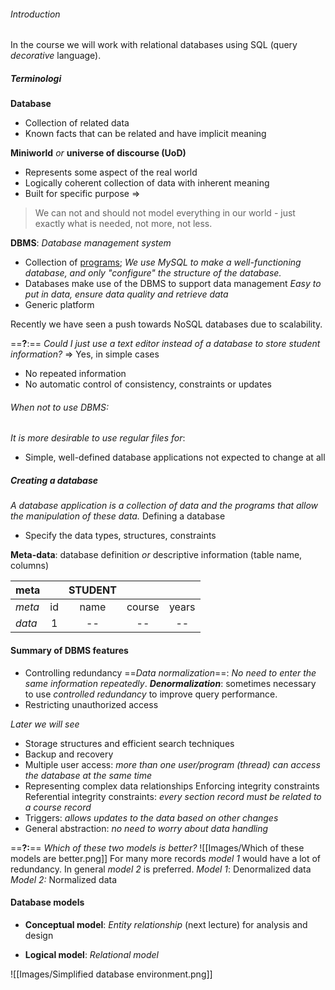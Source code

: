 ###### *Introduction*
In the course we will work with relational databases using SQL (query *decorative* language). 

##### **Terminologi**

**Database**
- Collection of related data
- Known facts that can be related and have implicit meaning

**Miniworld** *or* **universe of discourse (UoD)**
- Represents some aspect of the real world
- Logically coherent collection of data with inherent meaning
- Built for specific purpose
$\Rightarrow$
>We can not and should not model everything in our world - just exactly what is needed, not more, not less.

**DBMS**: *Database management system*
- Collection of <u>programs</u>; 
	*We use MySQL to make a well-functioning database, and only "configure" the structure of the database.*
- Databases make use of the DBMS to support data management
	*Easy to put in data, ensure data quality and retrieve data*
- Generic platform
	
Recently we have seen a push towards NoSQL databases due to scalability. 

==**?**:== *Could I just use a text editor instead of a database to store student information?*
$\Rightarrow$ Yes, in simple cases
- No repeated information
- No automatic control of consistency, constraints or updates
###### When not to use DBMS:
*It is more desirable to use regular files for*:
- Simple, well-defined database applications not expected to change at all

##### Creating a database
*A database application is a collection of data and the programs that allow the manipulation of these data.*
Defining a database
- Specify the data types, structures, constraints

**Meta-data**: database definition *or* descriptive information (table name, columns)

| meta   |     | STUDENT |        |       |
| ------ | :-: | :-----: | :----: | :---: |
| *meta* | id  |  name   | course | years |
| *data* |  1  |   --    |   --   |  --   |

#### Summary of DBMS features
- Controlling redundancy
		==*Data normalization*==: *No need to enter the same information repeatedly*.
			***Denormalization***: sometimes necessary to use *controlled redundancy* to improve query performance.
- Restricting unauthorized access

*Later we will see*
- Storage structures and efficient search techniques
- Backup and recovery
- Multiple user access: *more than one user/program (thread) can access the database at the same time*
- Representing complex data relationships
		Enforcing integrity constraints
		Referential integrity constraints: *every section record must be related to a course record*
- Triggers: *allows updates to the data based on other changes*
- General abstraction: *no need to worry about data handling*

==**?:**== *Which of these two models is better?*
![[Images/Which of these models are better.png]]
For many more records *model 1* would have a lot of redundancy. In general *model 2* is preferred.
*Model 1*: Denormalized data
*Model 2:* Normalized data

#### Database models
* **Conceptual model**: *Entity relationship* (next lecture)
	for analysis and design
- **Logical model**: *Relational model*

![[Images/Simplified database environment.png]]
